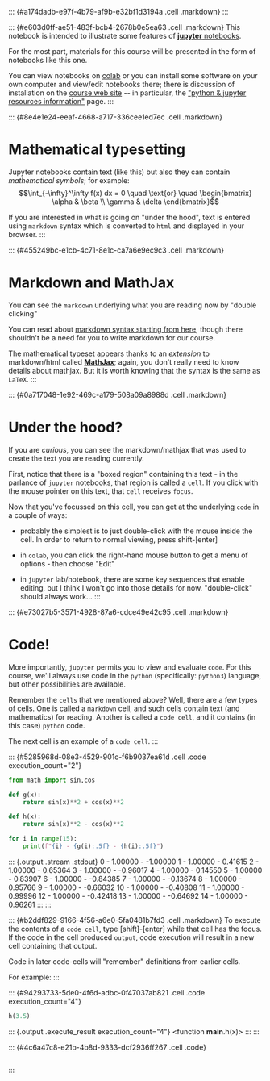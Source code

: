 ::: {#a174dadb-e97f-4b79-af9b-e32bf1d3194a .cell .markdown}
:::

::: {#e603d0ff-ae51-483f-bcb4-2678b0e5ea63 .cell .markdown}
This notebook is intended to illustrate some features of [**jupyter**
notebooks](https://jupyter.org/).

For the most part, materials for this course will be presented in the
form of notebooks like this one.

You can view notebooks on
[colab](https://colab.research.google.com/notebooks/intro.ipynb) or you
can install some software on your own computer and view/edit notebooks
there; there is discussion of installation on the [course web
site](https://gmcninch-tufts.github.io/math87-fall2020/) -- in
particular, the ["python & jupyter resources
information"](https://gmcninch-tufts.github.io/math87-fall2020/course-info/03e-resources--python-and-jupyter.html)
page.
:::

::: {#8e4e1e24-eeaf-4668-a717-336cee1ed7ec .cell .markdown}
# Mathematical typesetting

Jupyter notebooks contain text (like this) but also they can contain
*mathematical symbols*; for example: $$\int_{-\infty}^\infty f(x) dx =
0 \quad \text{or} \quad \begin{bmatrix} \alpha & \beta \\ \gamma &
\delta \end{bmatrix}$$

If you are interested in what is going on "under the hood", text is
entered using `markdown` syntax which is converted to `html` and
displayed in your browser.
:::

::: {#455249bc-e1cb-4c71-8e1c-ca7a6e9ec9c3 .cell .markdown}
# Markdown and MathJax

You can see the `markdown` underlying what you are reading now by
"double clicking"

You can read about [markdown syntax starting from
here](https://en.wikipedia.org/wiki/Markdown), though there shouldn't be
a need for you to write markdown for our course.

The mathematical typeset appears thanks to an *extension* to
markdown/html called [**MathJax**](https://www.mathjax.org/); again, you
don't really need to know details about mathjax. But it is worth knowing
that the syntax is the same as `LaTeX`.
:::

::: {#0a717048-1e92-469c-a179-508a09a8988d .cell .markdown}
# Under the hood?

If you are *curious*, you can see the markdown/mathjax that was used to
create the text you are reading currently.

First, notice that there is a "boxed region" containing this text - in
the parlance of `jupyter` notebooks, that region is called a `cell`. If
you click with the mouse pointer on this text, that `cell` receives
`focus`.

Now that you've focussed on this cell, you can get at the underlying
`code` in a couple of ways:

-   probably the simplest is to just double-click with the mouse inside
    the cell. In order to return to normal viewing, press
    shift-\[enter\]

-   in `colab`, you can click the right-hand mouse button to get a menu
    of options - then choose "Edit"

-   in `jupyter` lab/notebook, there are some key sequences that enable
    editing, but I think I won't go into those details for now.
    "double-click" should always work...
:::

::: {#e73027b5-3571-4928-87a6-cdce49e42c95 .cell .markdown}
# Code!

More importantly, `jupyter` permits you to view and evaluate `code`. For
this course, we'll always use code in the `python` (specifically:
`python3`) language, but other possibilities are available.

Remember the `cells` that we mentioned above? Well, there are a few
types of cells. One is called a `markdown` cell, and such cells contain
text (and mathematics) for reading. Another is called a `code cell`, and
it contains (in this case) `python` code.

The next cell is an example of a `code cell`.
:::

::: {#5285968d-08e3-4529-901c-f6b9037ea61d .cell .code execution_count="2"}
``` python
from math import sin,cos

def g(x):
    return sin(x)**2 + cos(x)**2

def h(x):
    return sin(x)**2 - cos(x)**2

for i in range(15):
    print(f"{i} - {g(i):.5f} - {h(i):.5f}")
```

::: {.output .stream .stdout}
    0 - 1.00000 - -1.00000
    1 - 1.00000 - 0.41615
    2 - 1.00000 - 0.65364
    3 - 1.00000 - -0.96017
    4 - 1.00000 - 0.14550
    5 - 1.00000 - 0.83907
    6 - 1.00000 - -0.84385
    7 - 1.00000 - -0.13674
    8 - 1.00000 - 0.95766
    9 - 1.00000 - -0.66032
    10 - 1.00000 - -0.40808
    11 - 1.00000 - 0.99996
    12 - 1.00000 - -0.42418
    13 - 1.00000 - -0.64692
    14 - 1.00000 - 0.96261
:::
:::

::: {#b2ddf829-9166-4f56-a6e0-5fa0481b7fd3 .cell .markdown}
To execute the contents of a `code cell`, type \[shift\]-\[enter\] while
that cell has the focus. If the code in the cell produced `output`, code
execution will result in a new cell containing that output.

Code in later code-cells will \"remember\" definitions from earlier
cells.

For example:
:::

::: {#94293733-5de0-4f6d-adbc-0f47037ab821 .cell .code execution_count="4"}
``` python
h(3.5)
```

::: {.output .execute_result execution_count="4"}
    <function __main__.h(x)>
:::
:::

::: {#4c6a47c8-e21b-4b8d-9333-dcf2936ff267 .cell .code}
``` python
```
:::
